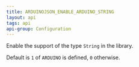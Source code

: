 ```yaml
---
title: ARDUINOJSON_ENABLE_ARDUINO_STRING
layout: api
tags: api
api-group: Configuration
---
```


Enable the support of the type `String` in the library.

Default is `1` of `ARDUINO` is defined, `0` otherwise.
